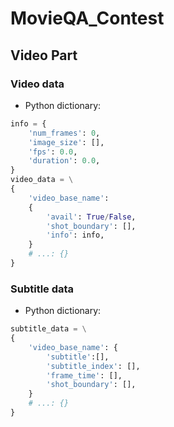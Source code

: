 # MovieQA_Contest

## Video Part

### Video data
* Python dictionary:
```python
info = {
    'num_frames': 0,
    'image_size': [],
    'fps': 0.0,
    'duration': 0.0,
}
video_data = \
{
    'video_base_name': 
    {
        'avail': True/False,
        'shot_boundary': [],
        'info': info,
    }
    # ...: {}
}
```
### Subtitle data
* Python dictionary:
```python
subtitle_data = \
{
    'video_base_name': {
        'subtitle':[],
        'subtitle_index': [],
        'frame_time': [],
        'shot_boundary': [],
    }
    # ...: {}
}
```





